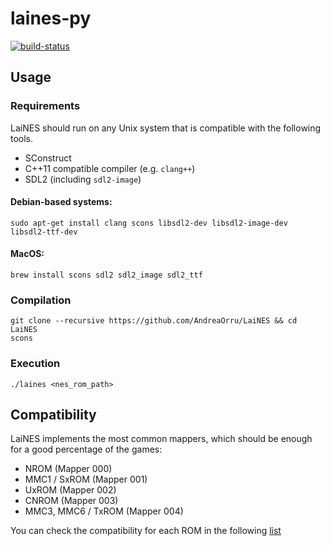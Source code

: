 # laines-py

[![build-status][]][ci-server]

[build-status]: https://travis-ci.com/Kautenja/laines-py.svg?token=FCkX2qMNHzx2qWEzZZMP&branch=master
[ci-server]: https://travis-ci.com/Kautenja/laines-py

## Usage

### Requirements

LaiNES should run on any Unix system that is compatible with the following
tools.

-   SConstruct
-   C++11 compatible compiler (e.g. `clang++`)
-   SDL2 (including `sdl2-image`)

#### Debian-based systems:

```shell
sudo apt-get install clang scons libsdl2-dev libsdl2-image-dev libsdl2-ttf-dev
```

#### MacOS:

```shell
brew install scons sdl2 sdl2_image sdl2_ttf
```

### Compilation

<!-- TODO: update -->

```shell
git clone --recursive https://github.com/AndreaOrru/LaiNES && cd LaiNES
scons
```

### Execution

```shell
./laines <nes_rom_path>
```

## Compatibility

LaiNES implements the most common mappers, which should be enough for a good
percentage of the games:

-   NROM (Mapper 000)
-   MMC1 / SxROM (Mapper 001)
-   UxROM (Mapper 002)
-   CNROM (Mapper 003)
-   MMC3, MMC6 / TxROM (Mapper 004)

You can check the compatibility for each ROM in the following
[list](http://tuxnes.sourceforge.net/nesmapper.txt)
